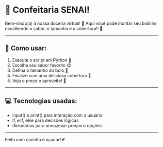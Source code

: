 # 🍰 Confeitaria SENAI!
Bem-vindo(a) à nossa doceria virtual! 🧁
Aqui você pode montar seu bolinho escolhendo o sabor, o tamanho e a cobertura!! 🎉

---

## 🚀 Como usar:
1. Execute o script em Python 🐍
2. Escolha seu sabor favorito 😋
3. Defina o tamanho do bolo 📏
4. Finalize com uma deliciosa cobertura 🍫
5. Veja o preço e aproveite! 💸

---

## 💻 Tecnologias usadas:
- input() e print() para interação com o usuário
- if, elif, else para decisões lógicas
- dicionários para armazenar preços e opções

---

Feito com carinho e açúcar! 💕
